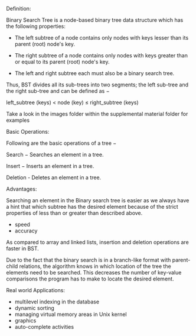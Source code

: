 Definition:

Binary Search Tree is a node-based binary tree data structure which has the following properties:

* The left subtree of a node contains only nodes with keys lesser than its parent (root) node's key.

* The right subtree of a node contains only nodes with keys greater than or equal to its parent (root) node's key.

* The left and right subtree each must also be a binary search tree.

Thus, BST divides all its sub-trees into two segments; the left sub-tree and the right sub-tree and can be defined as −

left_subtree (keys) < node (key) ≤ right_subtree (keys)

Take a look in the images folder within the supplemental material folder for examples



Basic Operations:

Following are the basic operations of a tree −

Search − Searches an element in a tree.

Insert − Inserts an element in a tree.

Deletion - Deletes an element in a tree.



Advantages:

Searching an element in the Binary search tree is easier as we always have a hint that which subtree has the desired element because of the strict properties of less than or greater than described above.

* speed
* accuracy 

As compared to array and linked lists, insertion and deletion operations are faster in BST.

Due to the fact that the binary search is in a branch-like format with parent-child relations, the algorithm knows in which location of the tree the elements need to be searched. This decreases the number of key-value comparisons the program has to make to locate the desired element.
 


Real world Applications:

* multilevel indexing in the database
* dynamic sorting
* managing virtual memory areas in Unix kernel
* graphics
* auto-complete activities 